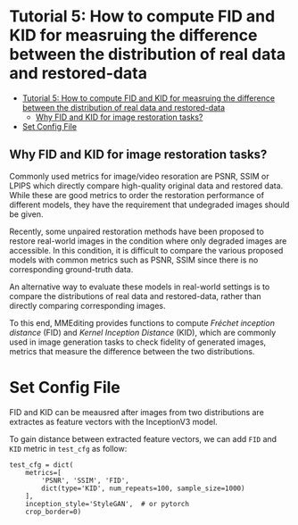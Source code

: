 # Tutorial 5: How to compute FID and KID for measruing the difference between the distribution of real data and restored-data

<!-- TOC -->

- [Tutorial 5: How to compute FID and KID for measruing the difference between the distribution of real data and restored-data](#tutorial-5-how-to-compute-fid-and-kid-for-measruing-the-difference-between-the-distribution-of-real-data-and-restored-data)
  - [Why FID and KID for image restoration tasks?](#why-fid-and-kid-for-image-restoration-tasks)
- [Set Config File](#set-config-file)

<!-- TOC -->

## Why FID and KID for image restoration tasks?

Commonly used metrics for image/video resoration are PSNR, SSIM or LPIPS which directly compare high-quality original data and restored data.
While these are good metrics to order the restoration performance of different models, they have the requirement that undegraded images should be given.

Recently, some unpaired restoration methods have been proposed to restore real-world images in the condition where only degraded images are accessible.
In this condition, it is difficult to compare the various proposed models with common metrics such as PSNR, SSIM since there is no corresponding ground-truth data.

An alternative way to evaluate these models in real-world settings is to compare the distributions of real data and restored-data, rather than directly comparing corresponding images.

To this end, MMEditing provides functions to compute  *Fréchet inception distance* (FID) and *Kernel Inception Distance* (KID), which are commonly used in image generation tasks to check fidelity of generated images, metrics that measure the difference between the two distributions.

# Set Config File

FID and KID can be meausred after images from two distributions are extractes as feature vectors with the InceptionV3 model.

To gain distance between extracted feature vectors, we can add `FID` and `KID` metric in `test_cfg` as follow:

```python3
test_cfg = dict(
    metrics=[
        'PSNR', 'SSIM', 'FID',
        dict(type='KID', num_repeats=100, sample_size=1000)
    ],
    inception_style='StyleGAN',  # or pytorch
    crop_border=0)
```
